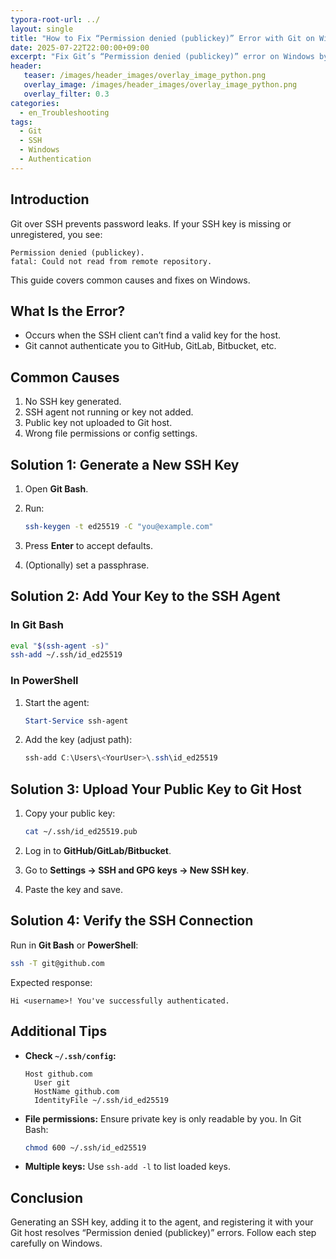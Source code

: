 ```yaml
---
typora-root-url: ../
layout: single
title: "How to Fix “Permission denied (publickey)” Error with Git on Windows"
date: 2025-07-22T22:00:00+09:00
excerpt: "Fix Git’s “Permission denied (publickey)” error on Windows by creating an SSH key, adding it to the SSH agent, and registering it with your Git host."
header:
   teaser: /images/header_images/overlay_image_python.png
   overlay_image: /images/header_images/overlay_image_python.png
   overlay_filter: 0.3
categories:
  - en_Troubleshooting
tags:
  - Git
  - SSH
  - Windows
  - Authentication
---
```


## Introduction

Git over SSH prevents password leaks.
If your SSH key is missing or unregistered, you see:

```
Permission denied (publickey).
fatal: Could not read from remote repository.
```

This guide covers common causes and fixes on Windows.

## What Is the Error?

* Occurs when the SSH client can’t find a valid key for the host.
* Git cannot authenticate you to GitHub, GitLab, Bitbucket, etc.

## Common Causes

1. No SSH key generated.
2. SSH agent not running or key not added.
3. Public key not uploaded to Git host.
4. Wrong file permissions or config settings.

## Solution 1: Generate a New SSH Key

1. Open **Git Bash**.
2. Run:

   ```bash
   ssh-keygen -t ed25519 -C "you@example.com"
   ```
3. Press **Enter** to accept defaults.
4. (Optionally) set a passphrase.

## Solution 2: Add Your Key to the SSH Agent

### In Git Bash

```bash
eval "$(ssh-agent -s)"
ssh-add ~/.ssh/id_ed25519
```

### In PowerShell

1. Start the agent:

   ```powershell
   Start-Service ssh-agent
   ```
2. Add the key (adjust path):

   ```powershell
   ssh-add C:\Users\<YourUser>\.ssh\id_ed25519
   ```

## Solution 3: Upload Your Public Key to Git Host

1. Copy your public key:

   ```bash
   cat ~/.ssh/id_ed25519.pub
   ```
2. Log in to **GitHub/GitLab/Bitbucket**.
3. Go to **Settings → SSH and GPG keys → New SSH key**.
4. Paste the key and save.

## Solution 4: Verify the SSH Connection

Run in **Git Bash** or **PowerShell**:

```bash
ssh -T git@github.com
```

Expected response:

```
Hi <username>! You've successfully authenticated.
```

## Additional Tips

* **Check `~/.ssh/config`:**

  ```text
  Host github.com
    User git
    HostName github.com
    IdentityFile ~/.ssh/id_ed25519
  ```
* **File permissions:** Ensure private key is only readable by you. In Git Bash:

  ```bash
  chmod 600 ~/.ssh/id_ed25519
  ```
* **Multiple keys:** Use `ssh-add -l` to list loaded keys.

## Conclusion

Generating an SSH key, adding it to the agent, and registering it with your Git host resolves “Permission denied (publickey)” errors. Follow each step carefully on Windows.

